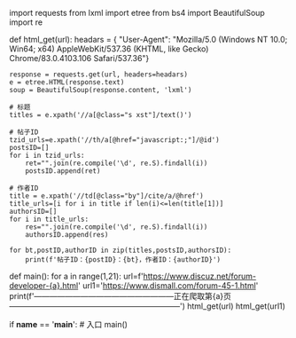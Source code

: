 import requests
from lxml import etree
from bs4 import BeautifulSoup
import re

def html_get(url):
    headars = {
        "User-Agent": "Mozilla/5.0 (Windows NT 10.0; Win64; x64) AppleWebKit/537.36 (KHTML, like Gecko) Chrome/83.0.4103.106 Safari/537.36"}

    response = requests.get(url, headers=headars)
    e = etree.HTML(response.text)
    soup = BeautifulSoup(response.content, 'lxml')

    # 标题
    titles = e.xpath('//a[@class="s xst"]/text()')

    # 帖子ID
    tzid_urls=e.xpath('//th/a[@href="javascript:;"]/@id')
    postsID=[]
    for i in tzid_urls:
        ret="".join(re.compile('\d', re.S).findall(i))
        postsID.append(ret)

    # 作者ID
    title = e.xpath('//td[@class="by"]/cite/a/@href')
    title_urls=[i for i in title if len(i)<=len(title[1])]
    authorsID=[]
    for i in title_urls:
        res="".join(re.compile('\d', re.S).findall(i))
        authorsID.append(res)

    for bt,postID,authorID in zip(titles,postsID,authorsID):
        print(f'帖子ID：{postID}：{bt}，作者ID：{authorID}')


def main():
    for a in range(1,21):
        url=f'https://www.discuz.net/forum-developer-{a}.html'
        url1='https://www.dismall.com/forum-45-1.html'
        print(f'——————————————————正在爬取第{a}页——————————————————————')
        html_get(url)
        html_get(url1)


if __name__ == '__main__':
    # 入口
    main()

